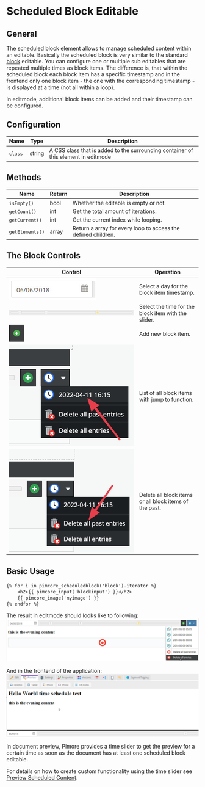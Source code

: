 # Scheduled Block Editable

## General

The scheduled block element allows to manage scheduled content within an editable. 
Basically the scheduled block is very similar to the standard [block](./06_Block.md) editable.
You can configure one or multiple sub editables that are repeated multiple times as block items. 
The difference is, that within the scheduled block each block item has a specific timestamp and in 
the frontend only one block item - the one with the corresponding timestamp - is displayed at a time 
(not all within a loop).

In editmode, additional block items can be added and their timestamp can be configured. 

## Configuration

| Name        | Type      | Description                                                                                                                  |
|-------------|-----------|------------------------------------------------------------------------------------------------------------------------------|
| `class`     | string    | A CSS class that is added to the surrounding container of this element in editmode                                           |

## Methods

| Name            | Return    | Description                                                   |
|-----------------|-----------|---------------------------------------------------------------|
| `isEmpty()`     | bool      | Whether the editable is empty or not.                         |
| `getCount()`    | int       | Get the total amount of iterations.                           |
| `getCurrent()`  | int       | Get the current index while looping.                          |
| `getElements()` | array     | Return a array for every loop to access the defined children. |

## The Block Controls

| Control                                                           | Operation                                |
|-------------------------------------------------------------------|------------------------------------------|
| ![Date Picker](../../img/scheduled_block_date.jpg)                | Select a day for the block item timestamp.|
| ![Slider](../../img/scheduled_block_slider.jpg)                   | Select the time for the block item with the slider.|
| ![+](../../img/scheduled_block_plus.jpg)                          | Add new block item.                  |
| ![Block item menu](../../img/scheduled_block_item_menu.png)       | List of all block items with jump to function.                  |
| ![Delete entries](../../img/scheduled_block_item_menu_delete.png) | Delete all block items or all block items of the past.                  |


## Basic Usage

```twig
{% for i in pimcore_scheduledblock('block').iterator %}
    <h2>{{ pimcore_input('blockinput') }}</h2>
    {{ pimcore_image('myimage') }}
{% endfor %}
```

The result in editmode should looks like to following: 
![Scheduled Block in editmode](../../img/scheduledblock_editmode.jpg)

And in the frontend of the application:
![Scheduled Block in the frontend](../../img/scheduledblock_preview.jpg)


In document preview, Pimore provides a time slider to get the preview for a certain time as soon as 
the document has at least one scheduled block editable. 

For details on how to create custom functionality using the time slider see 
[Preview Scheduled Content](../../19_Development_Tools_and_Details/39_Preview_Scheduled_Content.md).
